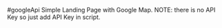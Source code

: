 #googleApi
Simple Landing Page with Google Map. NOTE: there is no API Key so just add API Key in script.
